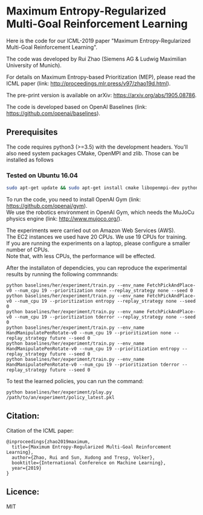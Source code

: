 # Maximum Entropy-Regularized Multi-Goal Reinforcement Learning

Here is the code for our ICML-2019 paper "Maximum Entropy-Regularized Multi-Goal Reinforcement Learning". 

The code was developed by Rui Zhao (Siemens AG & Ludwig Maximilian University of Munich). 

For details on Maximum Entropy-based Prioritization (MEP), please read the ICML paper (link: http://proceedings.mlr.press/v97/zhao19d.html). 

The pre-print version is available on arXiv: https://arxiv.org/abs/1905.08786.

The code is developed based on OpenAI Baselines (link: https://github.com/openai/baselines).   

## Prerequisites 
The code requires python3 (>=3.5) with the development headers. You'll also need system packages CMake, OpenMPI and zlib. Those can be installed as follows
### Tested on Ubuntu 16.04
    
```bash
sudo apt-get update && sudo apt-get install cmake libopenmpi-dev python3-dev zlib1g-dev
```

To run the code, you need to install OpenAI Gym (link: https://github.com/openai/gym).  
We use the robotics environment in OpenAI Gym, which needs the MuJoCu physics engine (link: http://www.mujoco.org/).   

The experiments were carried out on Amazon Web Services (AWS).  
The EC2 instances we used have 20 CPUs. We use 19 CPUs for training.  
If you are running the experiments on a laptop, please configure a smaller number of CPUs.  
Note that, with less CPUs, the performance will be effected.  

After the installaton of dependicies, you can reproduce the experimental results by running the following commnands:  
```
python baselines/her/experiment/train.py --env_name FetchPickAndPlace-v0 --num_cpu 19 --prioritization none --replay_strategy none --seed 0
python baselines/her/experiment/train.py --env_name FetchPickAndPlace-v0 --num_cpu 19 --prioritization entropy --replay_strategy none --seed 0
python baselines/her/experiment/train.py --env_name FetchPickAndPlace-v0 --num_cpu 19 --prioritization tderror --replay_strategy none --seed 0
python baselines/her/experiment/train.py --env_name HandManipulatePenRotate-v0 --num_cpu 19 --prioritization none --replay_strategy future --seed 0
python baselines/her/experiment/train.py --env_name HandManipulatePenRotate-v0 --num_cpu 19 --prioritization entropy --replay_strategy future --seed 0
python baselines/her/experiment/train.py --env_name HandManipulatePenRotate-v0 --num_cpu 19 --prioritization tderror --replay_strategy future --seed 0
```

To test the learned policies, you can run the command:  
```
python baselines/her/experiment/play.py /path/to/an/experiment/policy_latest.pkl
```

## Citation:

Citation of the ICML paper:

```
@inproceedings{zhao2019maximum,
  title={Maximum Entropy-Regularized Multi-Goal Reinforcement Learning},
  author={Zhao, Rui and Sun, Xudong and Tresp, Volker},
  booktitle={International Conference on Machine Learning},
  year={2019}
}
```

## Licence:

MIT
